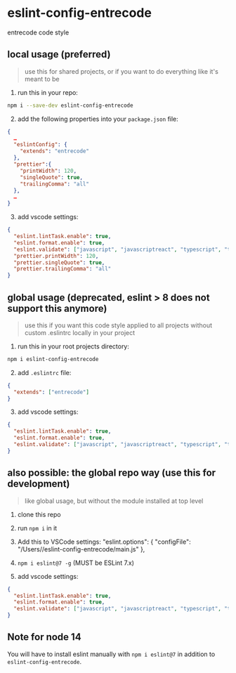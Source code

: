 # eslint-config-entrecode

entrecode code style

## local usage (preferred)

> use this for shared projects, or if you want to do everything like it's meant to be

1. run this in your repo:

```sh
npm i --save-dev eslint-config-entrecode
```

2. add the following properties into your `package.json` file:

```json
{
  …
  "eslintConfig": {
    "extends": "entrecode"
  },
  "prettier":{
    "printWidth": 120,
    "singleQuote": true,
    "trailingComma": "all"
  },
  …
}
```

3. add vscode settings:

```json
{
  "eslint.lintTask.enable": true,
  "eslint.format.enable": true,
  "eslint.validate": ["javascript", "javascriptreact", "typescript", "typescriptreact"],
  "prettier.printWidth": 120,
  "prettier.singleQuote": true,
  "prettier.trailingComma": "all"
}
```

## global usage (deprecated, eslint > 8 does not support this anymore)

> use this if you want this code style applied to all projects without custom .eslintrc locally in your project

1. run this in your root projects directory:

```sh
npm i eslint-config-entrecode
```

2. add `.eslintrc` file:

```json
{
  "extends": ["entrecode"]
}
```

3. add vscode settings:

```json
{
  "eslint.lintTask.enable": true,
  "eslint.format.enable": true,
  "eslint.validate": ["javascript", "javascriptreact", "typescript", "typescriptreact"]
}
```

## also possible: the global repo way (use this for development)

> like global usage, but without the module installed at top level

1. clone this repo
2. run `npm i` in it
3. Add this to VSCode settings:
   "eslint.options": {
   "configFile": "/Users/<path-to>/eslint-config-entrecode/main.js"
   },
4. `npm i eslint@7 -g` (MUST be ESLint 7.x)

5. add vscode settings:

```json
{
  "eslint.lintTask.enable": true,
  "eslint.format.enable": true,
  "eslint.validate": ["javascript", "javascriptreact", "typescript", "typescriptreact"]
}
```

## Note for node 14

You will have to install eslint manually with `npm i eslint@7` in addition to `eslint-config-entrecode`.
